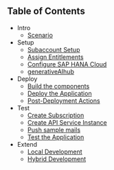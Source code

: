 ## Table of Contents

<!-- disco-toc-start -->

- Intro
  - [Scenario](https://github.com/SAP-samples/btp-cap-genai-rag/blob/main/docs/tutorial/1-intro/1-Scenario.md)<!-- dc-card: {"label": ["Basics"]} dc-card -->
- Setup
  - [Subaccount Setup](https://github.com/SAP-samples/btp-cap-genai-rag/blob/main/docs/tutorial/2-setup/1-SubaccountSetup.md)<!-- dc-card: {"label": ["Hands-On"]} dc-card -->
  - [Assign Entitlements](https://github.com/SAP-samples/btp-cap-genai-rag/blob/main/docs/tutorial/2-setup/2-AssignEntitlements.md)<!-- dc-card: {"label": ["Hands-On"]} dc-card -->
  - [Configure SAP HANA Cloud](https://github.com/SAP-samples/btp-cap-genai-rag/blob/main/docs/tutorial/2-setup/3-SAPHANACloud.md)<!-- dc-card: {"label": ["Hands-On"]} dc-card -->
  - [generativeAIhub](https://github.com/SAP-samples/btp-cap-genai-rag/blob/main/docs/tutorial/2-setup/4-generativeAIhub.md)<!-- dc-card: {"label":  ["Hands-On"]} dc-card -->
- Deploy
  - [Build the components](https://github.com/SAP-samples/btp-cap-genai-rag/blob/main/docs/tutorial/3-deploy/1-BuildTheComponents.md)<!-- dc-card: {"label":  ["Hands-On"]} dc-card -->
  - [Deploy the Application](https://github.com/SAP-samples/btp-cap-genai-rag/blob/main/docs/tutorial/3-deploy/2-DeployTheApplication.md)<!-- dc-card: {"label":  ["Hands-On"]} dc-card -->
  - [Post-Deployment Actions](https://github.com/SAP-samples/btp-cap-genai-rag/blob/main/docs/tutorial/3-deploy/4-PostDeployActions.md)<!-- dc-card: {"label":  ["Hands-On"]} dc-card -->
- Test
  - [Create Subscription](https://github.com/SAP-samples/btp-cap-genai-rag/blob/main/docs/tutorial/4-test/1-CreateSubscription.md)<!-- dc-card: {"label":  ["Hands-On"]} dc-card -->
  - [Create API Service Instance](https://github.com/SAP-samples/btp-cap-genai-rag/blob/main/docs/tutorial/4-test/2-CreateAPIService.md)<!-- dc-card: {"label":  ["Hands-On"]} dc-card -->
  - [Push sample mails](https://github.com/SAP-samples/btp-cap-genai-rag/blob/main/docs/tutorial/4-test/3-PushSampleMails.md)<!-- dc-card: {"label":  ["Hands-On"]} dc-card -->
  - [Test the Application](https://github.com/SAP-samples/btp-cap-genai-rag/blob/main/docs/tutorial/4-test/4-TestApplication.md)<!-- dc-card: {"label":  ["Hands-On"]} dc-card -->
- Extend
  - [Local Development](https://github.com/SAP-samples/btp-cap-genai-rag/blob/main/docs/tutorial/5-extend/1-LocalDev.md)<!-- dc-card: {"label":  ["Hands-On"]} dc-card -->
  - [Hybrid Development](https://github.com/SAP-samples/btp-cap-genai-rag/blob/main/docs/tutorial/5-extend/2-HybridDev.md)<!-- dc-card: {"label":  ["Hands-On"]} dc-card -->
<!-- disco-toc-end -->
